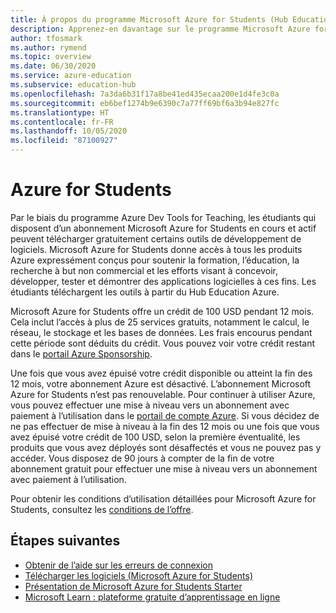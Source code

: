 ```yaml
---
title: À propos du programme Microsoft Azure for Students (Hub Education Azure)
description: Apprenez-en davantage sur le programme Microsoft Azure for Students.
author: tfosmark
ms.author: rymend
ms.topic: overview
ms.date: 06/30/2020
ms.service: azure-education
ms.subservice: education-hub
ms.openlocfilehash: 7a3da6b31f17a8be41ed435ecaa200e1d4fe3c0a
ms.sourcegitcommit: eb6bef1274b9e6390c7a77ff69bf6a3b94e827fc
ms.translationtype: HT
ms.contentlocale: fr-FR
ms.lasthandoff: 10/05/2020
ms.locfileid: "87100927"
---
```

# <a name="azure-for-students"></a>Azure for Students

Par le biais du programme Azure Dev Tools for Teaching, les étudiants qui disposent d’un abonnement Microsoft Azure for Students en cours et actif peuvent télécharger gratuitement certains outils de développement de logiciels. Microsoft Azure for Students donne accès à tous les produits Azure expressément conçus pour soutenir la formation, l’éducation, la recherche à but non commercial et les efforts visant à concevoir, développer, tester et démontrer des applications logicielles à ces fins. Les étudiants téléchargent les outils à partir du Hub Education Azure.

Microsoft Azure for Students offre un crédit de 100 USD pendant 12 mois. Cela inclut l’accès à plus de 25 services gratuits, notamment le calcul, le réseau, le stockage et les bases de données. Les frais encourus pendant cette période sont déduits du crédit. Vous pouvez voir votre crédit restant dans le [portail Azure Sponsorship](https://www.microsoftazuresponsorships.com/).

Une fois que vous avez épuisé votre crédit disponible ou atteint la fin des 12 mois, votre abonnement Azure est désactivé. L’abonnement Microsoft Azure for Students n’est pas renouvelable. Pour continuer à utiliser Azure, vous pouvez effectuer une mise à niveau vers un abonnement avec paiement à l’utilisation dans le [portail de compte Azure](https://account.azure.com/). Si vous décidez de ne pas effectuer de mise à niveau à la fin des 12 mois ou une fois que vous avez épuisé votre crédit de 100 USD, selon la première éventualité, les produits que vous avez déployés sont désaffectés et vous ne pouvez pas y accéder. Vous disposez de 90 jours à compter de la fin de votre abonnement gratuit pour effectuer une mise à niveau vers un abonnement avec paiement à l’utilisation.

Pour obtenir les conditions d’utilisation détaillées pour Microsoft Azure for Students, consultez les [conditions de l’offre](https://azure.microsoft.com/offers/ms-azr-0170p/).


## <a name="next-steps"></a>Étapes suivantes
- [Obtenir de l’aide sur les erreurs de connexion](troubleshoot-login.md)
- [Télécharger les logiciels (Microsoft Azure for Students)](download-software.md)
- [Présentation de Microsoft Azure for Students Starter](azure-students-starter-program.md)
- [Microsoft Learn : plateforme gratuite d’apprentissage en ligne](https://docs.microsoft.com/learn/)
